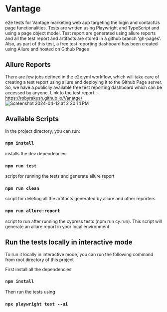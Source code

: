 
# Vantage 

e2e tests for Vantage marketing web app targeting the login and contactUs page functionalities. Tests are written using Playwright and TypeScript and using a page object model. Test report are generated using allure reports and all the test report and artifacts are stored in a github branch 'gh-pages'. Also, as part of this test, a free test reporting dashboard has been created using Allure and hosted on Github Pages

## Allure Reports

There are few jobs defined in the e2e.yml workflow, which will take care of creating a test report using allure and deploying it to the Github Page server. So, we have a publicliy available free test reporting dashboard which can be accessed by anyone. Link to the test report :- [https://robyrakesh.github.io/Vanatge/
](https://robyrakesh.github.io/Vanatage/)
![Screenshot 2024-04-12 at 2 20 14 PM](https://github.com/robyrakesh/Vanatage/assets/47828587/3e1ce27b-017f-4597-ab5e-d3f9b4d46081)

## Available Scripts

In the project directory, you can run:

### `npm install`

installs the dev dependencies

### `npm run test`

script for running the tests and generate allure report

### `npm run clean`

script for deleting all the artifacts generated by allure and other reporters

### `npm run allure:report`

script to run after running the cypress tests (npm run cy:run). This script will generate an allure report in your local environment



## Run the tests locally in interactive mode

To run it locally in interactive mode, you can run the following command from root directory of this project

First install all the dependencies 
### `npm install` 
Then run the tests using 
### `npx playwright test --ui`

